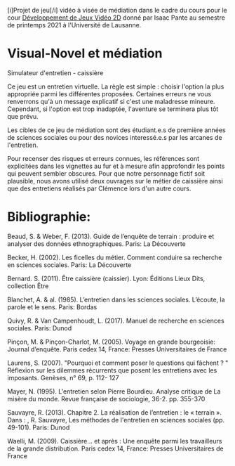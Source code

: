 [i]Projet de jeu[/i] vidéo à visée de médiation dans le cadre du cours pour le cour [Développement de Jeux Vidéo 2D](https://applicationspub.unil.ch/interpub/noauth/php/Ud/ficheCours.php?v_enstyid=78133&v_ueid=174&v_langue=37) donné par Isaac Pante au semestre de printemps 2021 à l'Université de Lausanne.

# Visual-Novel et médiation
Simulateur d'entretien - caissière

Ce jeu est un entretien virtuelle. La règle est simple : choisir l'option la plus appropriée parmi les différentes proposées. 
Certaines erreurs ne vous renverrons qu'à un message explicatif si c'est une maladresse mineure. 
Cependant, si l'option est trop inadaptée, l'aventure se terminera plus tôt que prévu.

Les cibles de ce jeu de médiation sont des étudiant.e.s de première années de sciences sociales ou pour des novices interessé.e.s par les arcanes de l'entretien. 

Pour recenser des risques et erreurs connues, les références sont explicitées dans les vignettes au fur et à mesure afin approfondir les points qui peuvent sembler obscures. Pour que notre personnage fictif soit plausible, nous avons utilisé deux ouvrages sur le métier de caissière ainsi que des entretiens réalisés par Clémence lors d'un autre cours.

# Bibliographie:

Beaud, S. & Weber, F. (2013). Guide de l’enquête de terrain : produire et analyser des données ethnographiques. Paris: La Découverte

Becker, H. (2002). Les ficelles du métier. Comment conduire sa recherche en sciences sociales. Paris: La Découverte

Bernard. S. (2011). Être caissière (caissier). Lyon: Éditions Lieux Dits, collection Être

Blanchet, A. & al. (1985). L’entretien dans les sciences sociales. L’écoute, la parole et le sens.  Paris: Bordas

Quivy, R. & Van Campenhoudt, L. (2017). Manuel de recherche en sciences sociales. Paris: Dunod

Pinçon, M. & Pinçon-Charlot, M. (2005). Voyage en grande bourgeoisie: Journal d’enquête. Paris cedex 14, France: Presses Universitaires de France

Laurens, S. (2007). "Pourquoi et comment poser le questions qui fâchent ? " Réflexion sur les dilemmes récurrents que posent les entretiens avec les imposants. Genèses, n° 69, p. 112- 127

Mayer, N. (1995). L'entretien selon Pierre Bourdieu. Analyse critique de La misère du monde. Revue française de sociologie, 36-2. pp. 355-370

Sauvayre, R. (2013). Chapitre 2. La réalisation de l’entretien : le « terrain ». Dans : , R. Sauvayre, Les méthodes de l'entretien en sciences sociales (pp. 49-101). Paris: Dunod

Waelli, M. (2009). Caissière... et après : Une enquête parmi les travailleurs de la grande distribution. Paris cedex 14, France: Presses Universitaires de France
